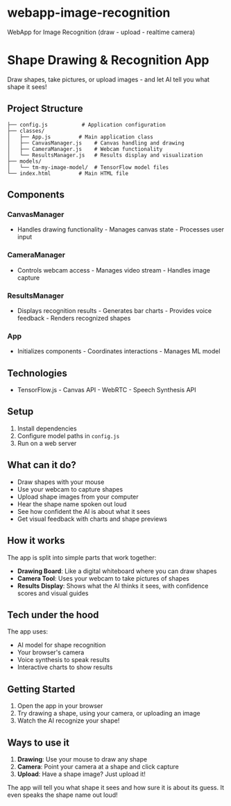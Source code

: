 # webapp-image-recognition
WebApp for Image Recognition (draw - upload - realtime camera)

# Shape Drawing & Recognition App

Draw shapes, take pictures, or upload images - and let AI tell you what shape it sees!

## Project Structure

```
├── config.js           # Application configuration
├── classes/
│   ├── App.js         # Main application class
│   ├── CanvasManager.js    # Canvas handling and drawing
│   ├── CameraManager.js    # Webcam functionality
│   └── ResultsManager.js   # Results display and visualization
├── models/
│   └── tm-my-image-model/  # TensorFlow model files
└── index.html         # Main HTML file
```
## Components

### CanvasManager
- Handles drawing functionality - Manages canvas state - Processes user input

### CameraManager
- Controls webcam access - Manages video stream - Handles image capture

### ResultsManager
- Displays recognition results - Generates bar charts - Provides voice feedback - Renders recognized shapes

### App
- Initializes components - Coordinates interactions - Manages ML model

## Technologies
- TensorFlow.js - Canvas API - WebRTC - Speech Synthesis API

## Setup

1. Install dependencies
2. Configure model paths in `config.js`
3. Run on a web server

## What can it do?

- Draw shapes with your mouse
- Use your webcam to capture shapes
- Upload shape images from your computer
- Hear the shape name spoken out loud
- See how confident the AI is about what it sees
- Get visual feedback with charts and shape previews

## How it works

The app is split into simple parts that work together:

- **Drawing Board**: Like a digital whiteboard where you can draw shapes
- **Camera Tool**: Uses your webcam to take pictures of shapes
- **Results Display**: Shows what the AI thinks it sees, with confidence scores and visual guides

## Tech under the hood

The app uses:
- AI model for shape recognition
- Your browser's camera
- Voice synthesis to speak results
- Interactive charts to show results

## Getting Started

1. Open the app in your browser
2. Try drawing a shape, using your camera, or uploading an image
3. Watch the AI recognize your shape!

## Ways to use it

1. **Drawing**: Use your mouse to draw any shape
2. **Camera**: Point your camera at a shape and click capture
3. **Upload**: Have a shape image? Just upload it!

The app will tell you what shape it sees and how sure it is about its guess. It even speaks the shape name out loud!

